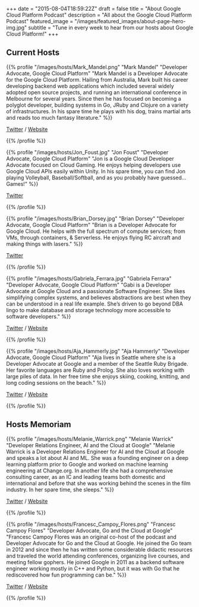 +++
date = "2015-08-04T18:59:22Z"
draft = false
title = "About Google Cloud Platform Podcast"
description = "All about the Google Cloud Platform Podcast"
featured_image = "/images/featured_images/about-page-hero-img.jpg"
subtitle = "Tune in every week to hear from our hosts about Google Cloud Platform!"
+++


<div class="row">
   <div class="col-12 text-left">

   <h2>Current Hosts</h2>

   </div>

  <div class="col-12">

{{% profile 
	"/images/hosts/Mark_Mandel.png" 
	"Mark Mandel" 
	"Developer Advocate, Google Cloud Platform" 
	"Mark Mandel is a Developer Advocate for the Google Cloud Platform. Hailing from Australia, Mark built his career developing backend web applications which included several widely adopted open source projects, and running an international conference in Melbourne for several years. Since then he has focused on becoming a polyglot developer, building systems in Go, JRuby and Clojure on a variety of infrastructures. In his spare time he plays with his dog, trains martial arts and reads too much fantasy literature."
%}}

[Twitter](https://www.twitter.com/neurotic) / 
[Website](http://www.compoundtheory.com)

{{% /profile %}}

  </div>

  <div class="col-12">

{{% profile 
	"/images/hosts/Jon_Foust.jpg" 
	"Jon Foust" 
	"Developer Advocate, Google Cloud Platform"
	"Jon is a Google Cloud Developer Advocate focused on Cloud Gaming. He enjoys helping developers use Google Cloud APIs easily within Unity. In his spare time, you can find Jon playing Volleyball, Baseball/Softball, and as you probably have guessed... Games!" 
%}}

[Twitter](https://twitter.com/syntxerror1)

{{% /profile %}}

   </div>

  <div class="col-12">

{{% profile 
	"/images/hosts/Brian_Dorsey.jpg" 
	"Brian Dorsey" 
	"Developer Advocate, Google Cloud Platform"
	"Brian is a Developer Advocate for Google Cloud. He helps with the full spectrum of compute services; from VMs, through containers, & Serverless. He enjoys flying RC aircraft and making things with lasers." 
%}}

[Twitter](https://twitter.com/briandorsey)

{{% /profile %}}

   </div>

  <div class="col-12">

{{% profile 
	"/images/hosts/Gabriela_Ferrara.jpg" 
	"Gabriela Ferrara" 
	"Developer Advocate, Google Cloud Platform"
	"Gabi is a Developer Advocate at Google Cloud and a passionate Software Engineer. She likes simplifying complex systems, and believes abstractions are best when they can be understood in a real life example. She’s driven to go beyond DBA lingo to make database and storage technology more accessible to software developers." 
%}}

[Twitter](https://twitter.com/gabidavila) / 
[Website](https://blog.gabriela.io/)

{{% /profile %}}

   </div>
   
  <div class="col-12">

{{% profile 
	"/images/hosts/Aja_Hammerly.jpg" 
	"Aja Hammerly" 
	"Developer Advocate, Google Cloud Platform"
	"Aja lives in Seattle where she is a Developer Advocate at Google and a member of the Seattle Ruby Brigade. Her favorite languages are Ruby and Prolog. She also loves working with large piles of data. In her free time she enjoys skiing, cooking, knitting, and long coding sessions on the beach." 
%}}

[Twitter](https://twitter.com/the_thagomizer) / 
[Website](http://www.thagomizer.com/)

{{% /profile %}}

   </div>

   <div class="col-12 text-left mt-4">

   <h2>Hosts Memoriam</h2>

   </div>

  <div class="col-12">

{{% profile 
	"/images/hosts/Melanie_Warrick.png" 
	"Melanie Warrick" 
	"Developer Relations Engineer, AI and the Cloud at Google"
	"Melanie Warrick is a Developer Relations Engineer for AI and the Cloud at Google and speaks a lot about AI and ML. She was a founding engineer on a deep learning platform prior to Google and worked on machine learning engineering at Change.org. In another life she had a comprehensive consulting career, as an IC and leading teams both domestic and international and before that she was working behind the scenes in the film industry. In her spare time, she sleeps." 
%}}

[Twitter](https://www.twitter.com/nyghtowl) / 
[Website](http://www.nyghtowl.com/)

{{% /profile %}}

  </div>

  <div class="col-12">

{{% profile 
	"/images/hosts/Francesc_Campoy_Flores.png" 
	"Francesc Campoy Flores" 
	"Developer Advocate, Go and the Cloud at Google"
	"Francesc Campoy Flores was an original co-host of the podcast and Developer Advocate for Go and the Cloud at Google. He joined the Go team in 2012 and since then he has written some considerable didactic resources and traveled the world attending conferences, organizing live courses, and meeting fellow gophers. He joined Google in 2011 as a backend software engineer working mostly in C++ and Python, but it was with Go that he rediscovered how fun programming can be." 
%}}

[Twitter](https://www.twitter.com/francesc) / 
[Website](http://www.campoy.cat/)

{{% /profile %}}

  </div>
</div>
